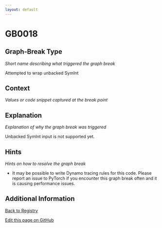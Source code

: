 ```yaml
---
layout: default
---
```

# GB0018

## Graph-Break Type
*Short name describing what triggered the graph break*

Attempted to wrap unbacked SymInt

## Context
*Values or code snippet captured at the break point*



## Explanation
*Explanation of why the graph break was triggered*

Unbacked SymInt input is not supported yet.

## Hints
*Hints on how to resolve the graph break*

- It may be possible to write Dynamo tracing rules for this code. Please report an issue to PyTorch if you encounter this graph break often and it is causing performance issues.


## Additional Information

<!-- ADDITIONAL INFORMATION START - Add custom information below this line -->

<!-- ADDITIONAL INFORMATION END -->

[Back to Registry](../index.html)

[Edit this page on GitHub](https://github.com/pytorch-labs/compile-graph-break-site/edit/main/docs/gb/gb0018.md)
